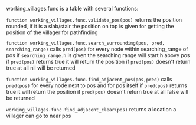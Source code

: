 working_villages.func is a table with several functions:

`function working_villages.func.validate_pos(pos)`
returns the position rounded, if it is a slab/stair the position on top is given
for getting the position of the villager for pathfinding

`function working_villages.func.search_surrounding(pos, pred, searching_range)`
calls `pred(pos)` for every node within searching_range of pos
if `searching_range.h` is given the searching range will start h above pos
if `pred(pos)` returns true it will return the position
if `pred(pos)` doesn't return true at all nil will be returned

`function working_villages.func.find_adjacent_pos(pos,pred)`
calls `pred(pos)` for every node next to pos and for pos itself
if `pred(pos)` returns true it will return the position
if `pred(pos)` doesn't return true at all false will be returned

`working_villages.func.find_adjacent_clear(pos)`
returns a location a villager can go to near pos
